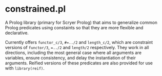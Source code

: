 # constrained.pl

A Prolog library (primary for Scryer Prolog) that aims to generalize common
Prolog predicates using constaints so that they are more flexible and
declarative.

Currently offers `functor_c/3`, `#=../2` and `length_c/2`, which are constraint
versions of `functor/3`, `=../2` and `length/2` respectively. They work in all
directions, including the most general case where all arguments are variables, ensure consistency, and delay the instantiation of their arguments. Reified versions of these predicates are also provided for use with `library(reif)`.
